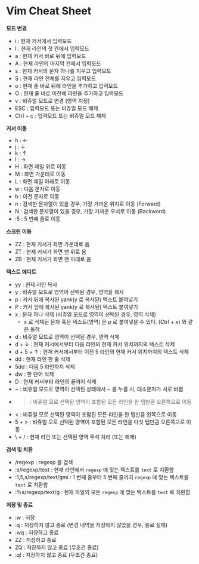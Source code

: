 # Vim Cheat Sheet
__모드 변경__
- i : 현재 커서에서 입력모드
- I : 현재 라인의 첫 칸에서 입력모드
- a : 현재 커서 바로 뒤에 입력모드
- A : 현재 라인의 마지막 칸에서 입력모드
- s : 현재 커서의 문자 하나를 지우고 입력모드
- S : 현재 라인 전체를 지우고 입력모드
- o : 현재 줄 바로 뒤에 라인을 추가하고 입력모드
- O : 현재 줄 바로 이전에 라인을 추가하고 입력모드
- v : 비쥬얼 모드로 변경 (영역 지정)
- ESC : 입력모드 또는 비쥬얼 모드 해제
- Ctrl + c : 입력모드 또는 비쥬얼 모드 해제

__커서 이동__
- h : ←
- j : ↓
- k : ↑
- l : →
- H : 화면 제일 위로 이동
- M : 화면 가운데로 이동
- L : 화면 제일 아래로 이동
- w : 다음 문자로 이동
- b : 이전 문자로 이동
- n : 검색한 문자열이 있을 경우, 가장 가까운 위치로 이동 (Forward)
- N : 검색한 문자열이 있을 경우, 가장 가까운 우치로 이동 (Backword)
- :5 : 5 번째 줄로 이동

__스크린 이동__
- ZZ : 현재 커서가 화면 가운데로 옴
- ZT : 현재 커서가 화면 맨 위로 옴
- ZB : 현재 커서가 화면 맨 아래로 옴

__텍스트 에디트__
- yy : 현재 라인 복사
- y : 비쥬얼 모드로 영역이 선택된 경우, 영역을 복사
- p : 커서 뒤에 복사된 yank(y 로 복사된) 텍스트 붙여넣기
- P : 커서 앞에 복사된 yank(y 로 복사된) 텍스트 붙여넣기
- x : 문자 하나 삭제 (비쥬얼 모드로 영역이 선택된 경우, 영역 삭제)
  - x 로 삭제된 문자 혹은 텍스트(영역) 은 p 로 붙여넣을 수 있다. (Ctrl + x) 와 같은 동작
- d : 비쥬얼 모드로 영역이 선택된 경우, 영역 삭제
- d + ↓ : 현재 커서에서부터 다음 라인의 현재 커서 위치까지의 텍스트 삭제
- d + 5 + ↑ : 현재 커서에서부터 이전 5 라인의 현재 커서 위치까지의 텍스트 삭제
- dd :  현재 라인 한 줄 삭제
- 5dd : 다음 5 라인까지 삭제
- dw : 한 단어 삭제
- D : 현재 커서부터 라인의 끝까지 삭제
- ~ : 비쥬얼 모드로 영역이 선택된 상태에서 ~ 를 누를 시, 대소문자가 서로 바뀜
- > : 비쥬얼 모로 선택된 영역이 포함된 모든 라인을 한 탭만큼 오른쪽으로 이동
- < : 비쥬얼 모로 선택된 영역이 포함된 모든 라인을 한 탭만큼 왼쪽으로 이동
- 5 + > : 비쥬얼 모로 선택된 영역이 포함된 모든 라인을 다섯 탭만큼 오른쪽으로 이동
- \ + / : 현재 라인 또는 선택된 영역 주석 처리 (또는 해제)

__검색 및 치환__
- /regexp : regexp 를 검색
- :s/regexp/text : 현재 라인에서 `regexp` 에 맞는 텍스트를 `text` 로 치환함
- :1,5,s/regexp/text/gmi : 1 번째 줄부터 5 번째 줄까지 `regexp` 에 맞는 텍스트를 `text` 로 치환함
- :%s/regexp/text/g : 현재 파일의 모든 `regexp` 에 맞는 텍스트를 `text` 로 치환함

__저장 및 종료__
- :w : 저장
- :q : 저장하지 않고 종료 (변경 내역을 저장하지 않았을 경우, 종료 실패)
- :wq : 저장하고 종료
- ZZ : 저장하고 종료
- ZQ : 저장하지 않고 종료 (무조건 종료)
- :q! : 저장하지 않고 종료 (무조건 종료)

